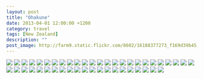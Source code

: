 ```yaml
---
layout: post
title: "Ohakune"
date: 2013-04-01 12:00:00 +1200
category: travel
tags: [New Zealand]
description: ""
post_image: http://farm9.static.flickr.com/8602/16188377273_f169d39b45_o.jpg
---
```

[![](http://farm4.static.flickr.com/3724/9589414368_cb6ca96a4e_c.jpg)](http://farm4.static.flickr.com/3724/9589414368_fab475e562_o.jpg)
[![](http://farm4.static.flickr.com/3820/9586620339_5ce2f17d22_c.jpg)](http://farm4.static.flickr.com/3820/9586620339_2371099fe4_o.jpg)
[![](http://farm8.static.flickr.com/7412/9586620835_2a2e499728_c.jpg)](http://farm8.static.flickr.com/7412/9586620835_5f6b78d8de_o.jpg)
[![](http://farm4.static.flickr.com/3767/9586621495_13ef55427b_c.jpg)](http://farm4.static.flickr.com/3767/9586621495_9a3a85be48_o.jpg)
[![](http://farm4.static.flickr.com/3833/9586622315_150b83457b_c.jpg)](http://farm4.static.flickr.com/3833/9586622315_2118406aee_o.jpg)
[![](http://farm6.static.flickr.com/5481/9586632993_95c0a05d48_c.jpg)](http://farm6.static.flickr.com/5481/9586632993_55e1f6275d_o.jpg)
[![](http://farm3.static.flickr.com/2875/9589428236_9822c3b256_c.jpg)](http://farm3.static.flickr.com/2875/9589428236_19c1a43379_o.jpg)
[![](http://farm8.static.flickr.com/7406/9589428644_ab62bb7535_c.jpg)](http://farm8.static.flickr.com/7406/9589428644_06fa23028a_o.jpg)
[![](http://farm8.static.flickr.com/7450/9589429396_7e4f968823_c.jpg)](http://farm8.static.flickr.com/7450/9589429396_6fbc30f4d2_o.jpg)
[![](http://farm6.static.flickr.com/5331/9586635783_d6c3e8eb3c_c.jpg)](http://farm6.static.flickr.com/5331/9586635783_2d8c05a1a3_o.jpg)
[![](http://farm4.static.flickr.com/3720/9586636417_1881deb9ea_c.jpg)](http://farm4.static.flickr.com/3720/9586636417_96407cb305_o.jpg)
[![](http://farm4.static.flickr.com/3674/9589431626_11113415fe_c.jpg)](http://farm4.static.flickr.com/3674/9589431626_9fb37464a6_o.jpg)
[![](http://farm4.static.flickr.com/3738/9586638267_13f4ea05f4_c.jpg)](http://farm4.static.flickr.com/3738/9586638267_5bdda08303_o.jpg)
[![](http://farm3.static.flickr.com/2886/9586638751_d233b23a4f_c.jpg)](http://farm3.static.flickr.com/2886/9586638751_c5b2f05434_o.jpg)
[![](http://farm4.static.flickr.com/3779/9586639227_81ed8c1a14_c.jpg)](http://farm4.static.flickr.com/3779/9586639227_4d8db2b8ea_o.jpg)
[![](http://farm4.static.flickr.com/3768/9586639759_ec386feee1_c.jpg)](http://farm4.static.flickr.com/3768/9586639759_4ff0e2da9d_o.jpg)
[![](http://farm4.static.flickr.com/3834/9586640363_87024e9203_c.jpg)](http://farm4.static.flickr.com/3834/9586640363_4b12298c95_o.jpg)
[![](http://farm4.static.flickr.com/3787/9589435860_f2010618bf_c.jpg)](http://farm4.static.flickr.com/3787/9589435860_f03497900e_o.jpg)
[![](http://farm6.static.flickr.com/5516/9589436382_64d5d3a4a4_c.jpg)](http://farm6.static.flickr.com/5516/9589436382_098f0009ed_o.jpg)
[![](http://farm3.static.flickr.com/2879/9589437330_5db6f8d49d_c.jpg)](http://farm3.static.flickr.com/2879/9589437330_17dba0de9e_o.jpg)
[![](http://farm8.static.flickr.com/7398/9589438174_f5bf970017_c.jpg)](http://farm8.static.flickr.com/7398/9589438174_6b44f8aabc_o.jpg)
[![](http://farm6.static.flickr.com/5531/9586644641_c671d4ab65_c.jpg)](http://farm6.static.flickr.com/5531/9586644641_16d04a5c30_o.jpg)
[![](http://farm8.static.flickr.com/7456/9586645535_daa29f216a_c.jpg)](http://farm8.static.flickr.com/7456/9586645535_9cc17df483_o.jpg)
[![](http://farm6.static.flickr.com/5494/9586646309_5bb90b9247_c.jpg)](http://farm6.static.flickr.com/5494/9586646309_4f5a0d48ee_o.jpg)
[![](http://farm8.static.flickr.com/7353/9586647383_70b91dba27_c.jpg)](http://farm8.static.flickr.com/7353/9586647383_4492d44bf3_o.jpg)
[![](http://farm8.static.flickr.com/7414/9586648129_97253d0097_c.jpg)](http://farm8.static.flickr.com/7414/9586648129_116c9b358b_o.jpg)
[![](http://farm4.static.flickr.com/3792/9589443284_e19d88c048_c.jpg)](http://farm4.static.flickr.com/3792/9589443284_ba8aa870bf_o.jpg)
[![](http://farm4.static.flickr.com/3676/9586649891_03108f543b_c.jpg)](http://farm4.static.flickr.com/3676/9586649891_4d813ac13f_o.jpg)
[![](http://farm4.static.flickr.com/3718/9589445210_383b3c051d_c.jpg)](http://farm4.static.flickr.com/3718/9589445210_61e2bf2291_o.jpg)
[![](http://farm8.static.flickr.com/7300/9586652003_44ac21ea3f_c.jpg)](http://farm8.static.flickr.com/7300/9586652003_da8fe2050b_o.jpg)
[![](http://farm8.static.flickr.com/7422/9586653029_191041ab0e_c.jpg)](http://farm8.static.flickr.com/7422/9586653029_23ef3e08cd_o.jpg)
[![](http://farm6.static.flickr.com/5332/9586653969_995781304e_c.jpg)](http://farm6.static.flickr.com/5332/9586653969_a72f39c279_o.jpg)
[![](http://farm8.static.flickr.com/7439/9589448740_cb5c4c7548_c.jpg)](http://farm8.static.flickr.com/7439/9589448740_c5dbb4f3bd_o.jpg)
[![](http://farm6.static.flickr.com/5475/9586655617_6b08e32f54_c.jpg)](http://farm6.static.flickr.com/5475/9586655617_0ccc230ee5_o.jpg)
[![](http://farm8.static.flickr.com/7378/9586656561_842de07e84_c.jpg)](http://farm8.static.flickr.com/7378/9586656561_332cfde0cc_o.jpg)
[![](http://farm3.static.flickr.com/2879/9586657389_770afd4df8_c.jpg)](http://farm3.static.flickr.com/2879/9586657389_4cd3afcab2_o.jpg)
[![](http://farm3.static.flickr.com/2877/9586658103_694d4314f3_c.jpg)](http://farm3.static.flickr.com/2877/9586658103_9218901a4c_o.jpg)
[![](http://farm6.static.flickr.com/5332/9589452894_48165d6d5a_c.jpg)](http://farm6.static.flickr.com/5332/9589452894_75d1b779fb_o.jpg)
[![](http://farm4.static.flickr.com/3803/9589453786_cf1f26c909_c.jpg)](http://farm4.static.flickr.com/3803/9589453786_b76a923f4b_o.jpg)
[![](http://farm6.static.flickr.com/5509/9589454402_afc5418717_c.jpg)](http://farm6.static.flickr.com/5509/9589454402_e9c5509fa6_o.jpg)
[![](http://farm8.static.flickr.com/7302/9589454930_97d5f4de2b_c.jpg)](http://farm8.static.flickr.com/7302/9589454930_7a4670dc04_o.jpg)
[![](http://farm8.static.flickr.com/7432/9586661533_b61e7acd01_c.jpg)](http://farm8.static.flickr.com/7432/9586661533_3ea0874536_o.jpg)
[![](http://farm4.static.flickr.com/3689/9586662261_cefa97b21e_c.jpg)](http://farm4.static.flickr.com/3689/9586662261_b12a116e63_o.jpg)
[![](http://farm4.static.flickr.com/3809/9589457336_4e559ccae4_c.jpg)](http://farm4.static.flickr.com/3809/9589457336_00d0f0afaf_o.jpg)
[![](http://farm8.static.flickr.com/7330/9586664533_c996cc337f_c.jpg)](http://farm8.static.flickr.com/7330/9586664533_e490a8d587_o.jpg)
[![](http://farm6.static.flickr.com/5451/9586665365_2456e7ceac_c.jpg)](http://farm6.static.flickr.com/5451/9586665365_3209596cfd_o.jpg)
